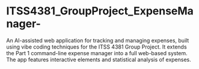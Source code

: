 # ITSS4381_GroupProject_ExpenseManager-
An AI-assisted web application for tracking and managing expenses, built using vibe coding techniques for the ITSS 4381 Group Project. It extends the Part 1 command-line expense manager into a full web-based system. The app features interactive elements and statistical analysis of expenses.
